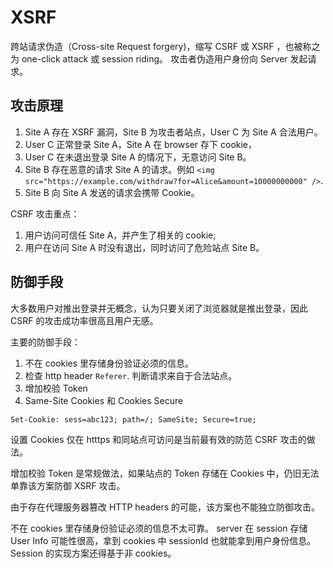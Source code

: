# XSRF

跨站请求伪造（Cross-site Request forgery)，缩写 CSRF 或 XSRF ，也被称之为 one-click attack 或 session riding。
攻击者伪造用户身份向 Server 发起请求。

## 攻击原理

1. Site A 存在 XSRF 漏洞，Site B 为攻击者站点，User C 为 Site A 合法用户。
2. User C 正常登录 Site A，Site A 在 browser 存下 cookie，
3. User C 在未退出登录 Site A 的情况下，无意访问 Site B。
4. Site B 存在恶意的请求 Site A 的请求。例如 `<img src="https://example.com/withdraw?for=Alice&amount=10000000000" />`.
5. Site B 向 Site A 发送的请求会携带 Cookie。

CSRF 攻击重点：

1. 用户访问可信任 Site A，并产生了相关的 cookie;
2. 用户在访问 Site A 时没有退出，同时访问了危险站点 Site B。

## 防御手段

大多数用户对推出登录并无概念，认为只要关闭了浏览器就是推出登录，因此 CSRF 的攻击成功率很高且用户无感。

主要的防御手段：

1. 不在 cookies 里存储身份验证必须的信息。
2. 检查 http header `Referer`. 判断请求来自于合法站点。
3. 增加校验 Token
4. Same-Site Cookies 和 Cookies Secure

```
Set-Cookie: sess=abc123; path=/; SameSite; Secure=true;
```

设置 Cookies 仅在 htttps 和同站点可访问是当前最有效的防范 CSRF 攻击的做法。

增加校验 Token 是常规做法，如果站点的 Token 存储在 Cookies 中，仍旧无法单靠该方案防御 XSRF 攻击。

由于存在代理服务器篡改 HTTP headers 的可能，该方案也不能独立防御攻击。

不在 cookies 里存储身份验证必须的信息不太可靠。
server 在 session 存储 User Info 可能性很高，拿到 cookies 中 sessionId 也就能拿到用户身份信息。
Session 的实现方案还得基于非 cookies。
